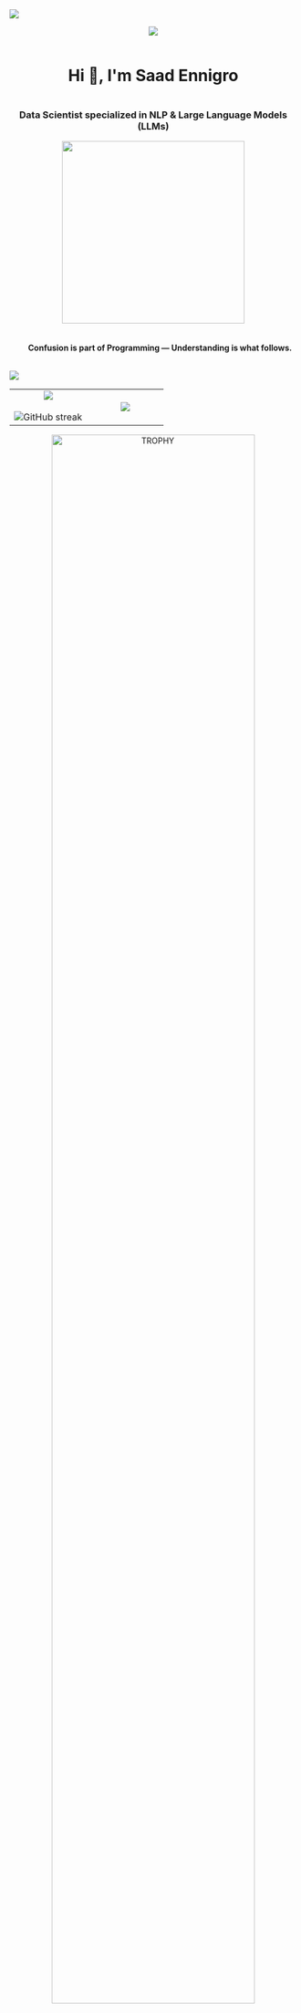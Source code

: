 <!--horizontal divider(gradiant)-->
<img src="https://user-images.githubusercontent.com/73097560/115834477-dbab4500-a447-11eb-908a-139a6edaec5c.gif">

<!--profile visit count-->
<div align="center">
  
[![](https://visitcount.itsvg.in/api?id=saadenr&icon=3&color=6)](https://visitcount.itsvg.in)
  
</div>

<!--horizontal divider(gradiant)-->
<div align="center">
  <h1 style="display: inline-block">Hi 👋, I'm Saad Ennigro</h1>
  <h3 align="center">Data Scientist specialized in NLP & Large Language Models (LLMs)</h3>
  <img src="https://media.giphy.com/media/v1.Y2lkPTc5MGI3NjExZGE5eWtpbWp5cTR0cGJvMWF1ZDhxcXk0b3FidzBkdW40MXUwdDloYSZlcD12MV9pbnRlcm5hbF9naWZfYnlfaWQmY3Q9Zw/LaVp0AyqR5bGsC5Cbm/giphy.gif" width="320" height="320" frameBorder="0">
</div>

<!--h2 without bottom border-->
<div id="user-content-toc">
  <ul align="center">
    <summary><h4 style="display: inline-block">Confusion is part of Programming — Understanding is what follows.</h4></summary>
  </ul>
</div>

<!--horizontal divider(gradiant)-->
<img src="https://user-images.githubusercontent.com/73097560/115834477-dbab4500-a447-11eb-908a-139a6edaec5c.gif">

<!--- stats & Trophy (start) -->
<p align="center">
<table align="center">
<tr border="none">
<td width="50%" align="center">
  
  <img align="center" src="https://github-readme-stats.vercel.app/api?username=saadenr&theme=dark&show_icons=true&count_private=true" />
  <br></br>
  <img title="🔥 Get streak stats for your profile" alt="GitHub streak" src="https://github-readme-streak-stats.herokuapp.com/?user=saadenr&theme=dark&hide_border=false" /> 

</td>

<td width="50%" align="center">
  <img align="center" src="https://github-readme-stats.anuraghazra1.vercel.app/api/top-langs/?username=saadenr&theme=dark&hide_border=false&no-bg=true&no-frame=true&langs_count=10"/>
</td>
</tr>
</table>

<!--- trophy (start) -->
<div align=center>
  <a href="https://github.com/ryo-ma/github-profile-trophy" title="Go to Source">
    <img align="center" width=84% src="https://github-profile-trophy.vercel.app/?username=saadenr&theme=radical&row=1&column=7&margin-h=15&margin-w=5&no-bg=true" alt="TROPHY" />
  </a>
</div>

</p>        

<!--horizontal divider(gradiant)-->
<img src="https://user-images.githubusercontent.com/73097560/115834477-dbab4500-a447-11eb-908a-139a6edaec5c.gif">

<!--h1 without bottom border-->
<div id="user-content-toc">
  <ul align="center">
    <summary><h2 style="display: inline-block">Technologies I Work With 👨🏻‍💻</h2></summary>
  </ul>
</div>

<!--tech stack icons-->
<p align="center">
  <a href="https://skillicons.dev">
    <img src="https://skillicons.dev/icons?i=python,java,js,ts,react,angular,nodejs,express,django,flask,tensorflow,pytorch,mysql,postgresql,mongodb,aws,azure,docker,git,github,gitlab,linux,vscode,postman,figma&perline=8" />
  </a>
</p>

<!--horizontal divider(gradiant)-->
<img src="https://user-images.githubusercontent.com/73097560/115834477-dbab4500-a447-11eb-908a-139a6edaec5c.gif">

<!-- Specialization Section -->
<div id="user-content-toc">
  <ul align="center">
    <summary><h2 style="display: inline-block">🧠 Areas of Expertise</h2></summary>
  </ul>
</div>

<p align="center">
  🔹 Natural Language Processing (NLP) & Large Language Models (LLMs) <br>
  🔹 RAG Pipelines, Semantic Search, NER, and Topic Modeling <br>
  🔹 AI Ethics, Bias Detection, and Data Privacy <br>
  🔹 MLOps, CI/CD, Docker, and Cloud Deployment <br>
  🔹 Data Visualization & Dashboards (Power BI, Streamlit, Gradio)
</p>

<!--horizontal divider(gradiant)-->
<img src="https://user-images.githubusercontent.com/73097560/115834477-dbab4500-a447-11eb-908a-139a6edaec5c.gif">

<!-- Connect with me -->
<div id="user-content-toc">
  <ul align="center">
    <summary><h2 style="display: inline-block">Let's Connect 🤝</h2></summary>
  </ul>
</div>

<p align="center">
<a href="https://www.linkedin.com/in/saad-ennigro/" target="blank"><img align="center" src="https://user-images.githubusercontent.com/88904952/234979284-68c11d7f-1acc-4f0c-ac78-044e1037d7b0.png" alt="linkedin" height="50" width="50" /></a>
<a href="mailto:saadennigro@gmail.com" target="blank"><img align="center" src="https://user-images.githubusercontent.com/88904952/234982821-90763d66-431a-4d0e-8d8c-4b3d0f9b3313.png" alt="gmail" height="50" width="50" /></a>
<a href="https://discord.com/users/saadoune" target="blank"><img align="center" src="https://user-images.githubusercontent.com/88904952/234982627-019fd336-6248-453c-9b05-97c13fd1d207.png" alt="discord" height="50" width="50" /></a>
<a href="https://github.com/saadenr" target="blank"><img align="center" src="https://user-images.githubusercontent.com/88904952/234982834-5b90f78d-1a5f-4a3c-b5c2-2a3c81b3f457.png" alt="github" height="50" width="50" /></a>
</p>

<!--horizontal divider(gradiant)-->
<img src="https://user-images.githubusercontent.com/73097560/115834477-dbab4500-a447-11eb-908a-139a6edaec5c.gif">
